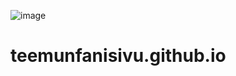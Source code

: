 ![image](https://user-images.githubusercontent.com/18176114/159643396-922bdfc8-3f44-4f6b-857d-8d88cd33beb9.png)
# teemunfanisivu.github.io
